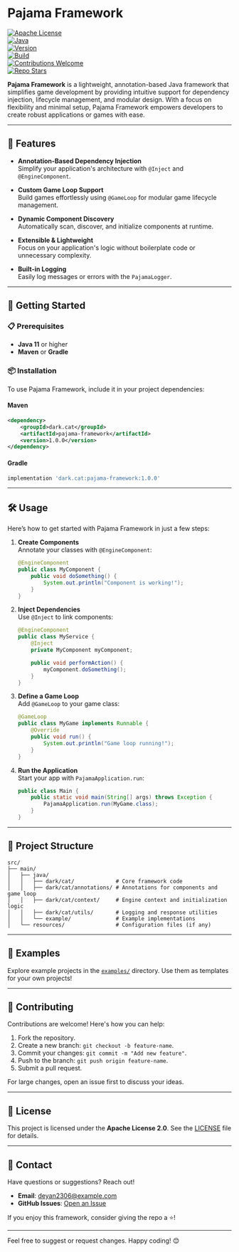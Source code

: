 # Pajama Framework

[![Apache License](https://img.shields.io/badge/license-Apache%202.0-blue.svg)](https://opensource.org/licenses/Apache-2.0)  
[![Java](https://img.shields.io/badge/language-Java-orange.svg)](https://www.oracle.com/java/)  
[![Version](https://img.shields.io/badge/version-1.0.0-brightgreen.svg)](https://github.com/Deyan2306/pajama/releases)  
[![Build](https://img.shields.io/github/actions/workflow/status/Deyan2306/pajama/build.yml?label=build&logo=github)](https://github.com/Deyan2306/pajama/actions)  
[![Contributions Welcome](https://img.shields.io/badge/contributions-welcome-brightgreen.svg?style=flat)](https://github.com/Deyan2306/pajama/issues)  
[![Repo Stars](https://img.shields.io/github/stars/Deyan2306/pajama?style=social)](https://github.com/Deyan2306/pajama/stargazers)

**Pajama Framework** is a lightweight, annotation-based Java framework that simplifies game development by providing intuitive support for dependency injection, lifecycle management, and modular design. With a focus on flexibility and minimal setup, Pajama Framework empowers developers to create robust applications or games with ease.

---

## 🎯 Features

- **Annotation-Based Dependency Injection**  
  Simplify your application's architecture with `@Inject` and `@EngineComponent`.

- **Custom Game Loop Support**  
  Build games effortlessly using `@GameLoop` for modular game lifecycle management.

- **Dynamic Component Discovery**  
  Automatically scan, discover, and initialize components at runtime.

- **Extensible & Lightweight**  
  Focus on your application's logic without boilerplate code or unnecessary complexity.

- **Built-in Logging**  
  Easily log messages or errors with the `PajamaLogger`.

---

## 🚀 Getting Started

### 📋 Prerequisites

- **Java 11** or higher
- **Maven** or **Gradle**

### 📦 Installation

To use Pajama Framework, include it in your project dependencies:

#### Maven
```xml
<dependency>
    <groupId>dark.cat</groupId>
    <artifactId>pajama-framework</artifactId>
    <version>1.0.0</version>
</dependency>
```

#### Gradle
```groovy
implementation 'dark.cat:pajama-framework:1.0.0'
```

---

## 🛠️ Usage

Here’s how to get started with Pajama Framework in just a few steps:

1. **Create Components**  
   Annotate your classes with `@EngineComponent`:
   ```java
   @EngineComponent
   public class MyComponent {
       public void doSomething() {
           System.out.println("Component is working!");
       }
   }
   ```

2. **Inject Dependencies**  
   Use `@Inject` to link components:
   ```java
   @EngineComponent
   public class MyService {
       @Inject
       private MyComponent myComponent;

       public void performAction() {
           myComponent.doSomething();
       }
   }
   ```

3. **Define a Game Loop**  
   Add `@GameLoop` to your game class:
   ```java
   @GameLoop
   public class MyGame implements Runnable {
       @Override
       public void run() {
           System.out.println("Game loop running!");
       }
   }
   ```

4. **Run the Application**  
   Start your app with `PajamaApplication.run`:
   ```java
   public class Main {
       public static void main(String[] args) throws Exception {
           PajamaApplication.run(MyGame.class);
       }
   }
   ```

---

## 📂 Project Structure

```plaintext
src/
├── main/
│   ├── java/
│   │   ├── dark/cat/             # Core framework code
│   │   ├── dark/cat/annotations/ # Annotations for components and game loop
│   │   ├── dark/cat/context/     # Engine context and initialization logic
│   │   ├── dark/cat/utils/       # Logging and response utilities
│   │   └── example/              # Example implementations
│   └── resources/                # Configuration files (if any)
```

---

## 🌟 Examples

Explore example projects in the [`examples/`](examples/) directory. Use them as templates for your own projects!

---

## 🤝 Contributing

Contributions are welcome! Here's how you can help:

1. Fork the repository.
2. Create a new branch: `git checkout -b feature-name`.
3. Commit your changes: `git commit -m "Add new feature"`.
4. Push to the branch: `git push origin feature-name`.
5. Submit a pull request.

For large changes, open an issue first to discuss your ideas.

---

## 📜 License

This project is licensed under the **Apache License 2.0**. See the [LICENSE](LICENSE) file for details.

---

## 📧 Contact

Have questions or suggestions? Reach out!

- **Email**: [deyan2306@example.com](mailto:deyan.sirakov2006@abv.bg)
- **GitHub Issues**: [Open an Issue](https://github.com/Deyan2306/pajama/issues)

If you enjoy this framework, consider giving the repo a ⭐!

--- 

Feel free to suggest or request changes. Happy coding! 😊